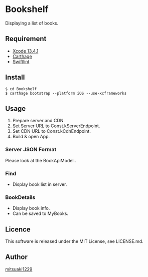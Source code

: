 Bookshelf
====

Displaying a list of books.

## Requirement

* [Xcode 13.4.1](https://developer.apple.com/download/)
* [Carthage](https://github.com/Carthage/Carthage)
* [Swiftlint](https://github.com/realm/SwiftLint)

## Install

```shell
$ cd Bookshelf
$ carthage bootstrap --platform iOS --use-xcframeworks
```

## Usage

1. Prepare server and CDN.
2. Set Server URL to Const.kServerEndpoint.
3. Set CDN URL to Const.kCdnEndpoint.
4. Build & open App.

### Server JSON Format

Please look at the BookApiModel..

### Find

* Display book list in server.

### BookDetails

* Display book info.
* Can be saved to MyBooks.

## Licence

This software is released under the MIT License, see LICENSE.md.

## Author

[mitsuaki1229](https://github.com/mitsuaki1229)
